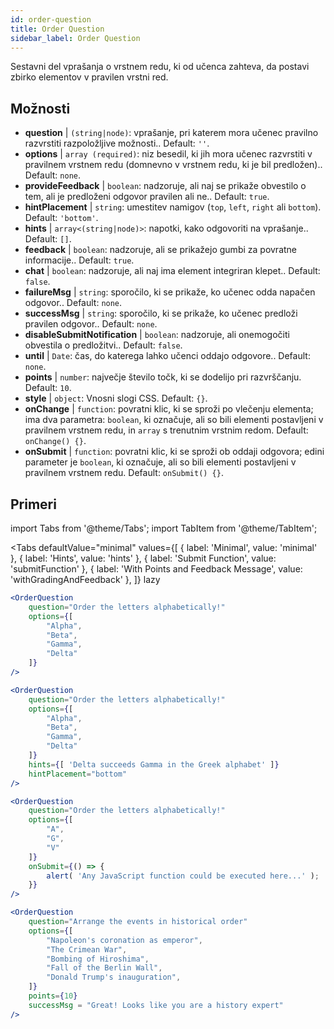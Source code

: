 ```yaml
---
id: order-question
title: Order Question
sidebar_label: Order Question
---
```


Sestavni del vprašanja o vrstnem redu, ki od učenca zahteva, da postavi zbirko elementov v pravilen vrstni red.

## Možnosti

* __question__ | `(string|node)`: vprašanje, pri katerem mora učenec pravilno razvrstiti razpoložljive možnosti.. Default: `''`.
* __options__ | `array (required)`: niz besedil, ki jih mora učenec razvrstiti v pravilnem vrstnem redu (domnevno v vrstnem redu, ki je bil predložen).. Default: `none`.
* __provideFeedback__ | `boolean`: nadzoruje, ali naj se prikaže obvestilo o tem, ali je predloženi odgovor pravilen ali ne.. Default: `true`.
* __hintPlacement__ | `string`: umestitev namigov (`top`, `left`, `right` ali `bottom`). Default: `'bottom'`.
* __hints__ | `array<(string|node)>`: napotki, kako odgovoriti na vprašanje.. Default: `[]`.
* __feedback__ | `boolean`: nadzoruje, ali se prikažejo gumbi za povratne informacije.. Default: `true`.
* __chat__ | `boolean`: nadzoruje, ali naj ima element integriran klepet.. Default: `false`.
* __failureMsg__ | `string`: sporočilo, ki se prikaže, ko učenec odda napačen odgovor.. Default: `none`.
* __successMsg__ | `string`: sporočilo, ki se prikaže, ko učenec predloži pravilen odgovor.. Default: `none`.
* __disableSubmitNotification__ | `boolean`: nadzoruje, ali onemogočiti obvestila o predložitvi.. Default: `false`.
* __until__ | `Date`: čas, do katerega lahko učenci oddajo odgovore.. Default: `none`.
* __points__ | `number`: največje število točk, ki se dodelijo pri razvrščanju. Default: `10`.
* __style__ | `object`: Vnosni slogi CSS. Default: `{}`.
* __onChange__ | `function`: povratni klic, ki se sproži po vlečenju elementa; ima dva parametra: `boolean`, ki označuje, ali so bili elementi postavljeni v pravilnem vrstnem redu, in `array` s trenutnim vrstnim redom. Default: `onChange() {}`.
* __onSubmit__ | `function`: povratni klic, ki se sproži ob oddaji odgovora; edini parameter je `boolean`, ki označuje, ali so bili elementi postavljeni v pravilnem vrstnem redu. Default: `onSubmit() {}`.


## Primeri

import Tabs from '@theme/Tabs';
import TabItem from '@theme/TabItem';

<Tabs
    defaultValue="minimal"
    values={[
        { label: 'Minimal', value: 'minimal' },
        { label: 'Hints', value: 'hints' },
        { label: 'Submit Function', value: 'submitFunction' },
        { label: 'With Points and Feedback Message', value: 'withGradingAndFeedback' },
    ]}
    lazy
>

<TabItem value="minimal">

```jsx live
<OrderQuestion
    question="Order the letters alphabetically!"
    options={[
        "Alpha",
        "Beta",
        "Gamma",
        "Delta"
    ]}
/>
```
</TabItem>

<TabItem value="hints">

```jsx live
<OrderQuestion
    question="Order the letters alphabetically!"
    options={[
        "Alpha",
        "Beta",
        "Gamma",
        "Delta"
    ]}
    hints={[ 'Delta succeeds Gamma in the Greek alphabet' ]}
    hintPlacement="bottom"
/>
```
</TabItem>

<TabItem value="submitFunction">

```jsx live
<OrderQuestion
    question="Order the letters alphabetically!"
    options={[
        "A",
        "G",
        "V"
    ]}
    onSubmit={() => {
        alert( 'Any JavaScript function could be executed here...' );
    }}
/>
```
</TabItem>

<TabItem value="withGradingAndFeedback">

```jsx live
<OrderQuestion
    question="Arrange the events in historical order"
    options={[
        "Napoleon's coronation as emperor",
        "The Crimean War",
        "Bombing of Hiroshima",
        "Fall of the Berlin Wall",
        "Donald Trump's inauguration",
    ]}
    points={10}
    successMsg = "Great! Looks like you are a history expert"
/>
```
</TabItem>

</Tabs>
